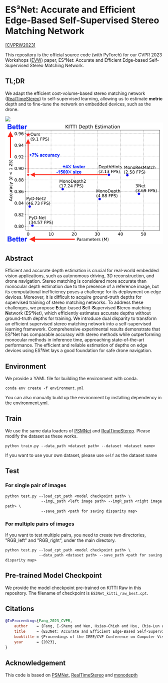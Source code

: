 # ES³Net: Accurate and Efficient Edge-Based Self-Supervised Stereo Matching Network
[[CVPRW2023]](https://openaccess.thecvf.com/content/CVPR2023W/EVW/html/Fang_ES3Net_Accurate_and_Efficient_Edge-Based_Self-Supervised_Stereo_Matching_Network_CVPRW_2023_paper.html)

This repository is the official source code (with PyTorch) for our CVPR 2023 Workshops ([EVW](https://embeddedvisionworkshop.wordpress.com/)) paper, ES³Net: Accurate and Efficient Edge-based Self-Supervised Stereo Matching Network. 

## TL;DR
We adapt the efficient cost-volume-based stereo matching network ([RealTimeStereo](https://github.com/JiaRenChang/RealtimeStereo)) to self-supervised learning, allowing us to estimate **metric** depth and to fine-tune the network on embedded devices, such as the drone. 

![](./figures/teaser_drone.gif) 
![](./figures/ES3Net_&_SoTA_on_TX2.png)

## Abstract
Efficient and accurate depth estimation is crucial for real-world embedded vision applications, such as autonomous driving, 3D reconstruction, and drone navigation. Stereo matching is considered more accurate than monocular depth estimation due to the presence of a reference image, but its computational inefficiency poses a challenge for its deployment on edge devices. Moreover, it is difficult to acquire ground-truth depths for supervised training of stereo matching networks. To address these challenges, we propose **E**dge-based **S**elf-**S**upervised **S**tereo matching **N**etwork (ES³Net), which efficiently estimates accurate depths without ground-truth depths for training. We introduce dual disparity to transform an efficient supervised stereo matching network into a self-supervised learning framework. Comprehensive experimental results demonstrate that ES³Net has comparable accuracy with stereo methods while outperforming monocular methods in inference time, approaching state-of-the-art performance. The efficient and reliable estimation of depths on edge devices using ES³Net lays a good foundation for safe drone navigation.

## Environment
We provide a YAML file for building the environment with conda. 
```
conda env create -f environment.yml
```
You can also manually build up the environment by installing dependency in the environment.yml.

## Train
We use the same data loaders of [PSMNet](https://github.com/JiaRenChang/PSMNet) and [RealTimeStereo](https://github.com/JiaRenChang/RealtimeStereo). Please modify the dataset as these works.
```
python train.py --data_path <dataset path> --dataset <dataset name>
```
If you want to use your own dataset, please use `self` as the dataset name

## Test
### For single pair of images
```
python test.py --load_cpt_path <model checkpoint path> \ 
                --imgL_path <left image path> --imgR_path <right image path> \
                --save_path <path for saving disparity map>
```
### For multiple pairs of images
If you want to test multiple pairs, you need to create two directories, "RGB_left" and "RGB_right", under the main directory.
```
python test.py --load_cpt_path <model checkpoint path> \
               --data_path <dataset path> --save_path <path for saving disparity map>
```
## Pre-trained Model Checkpoint
We provide the model checkpoint pre-trained on KITTI Raw in this repository.
The filename of checkpoint is `ES3Net_kitti_raw_best.cpt`.

## Citations
```Bibtex
@InProceedings{Fang_2023_CVPR,
    author    = {Fang, I-Sheng and Wen, Hsiao-Chieh and Hsu, Chia-Lun and Jen, Po-Chung and Chen, Ping-Yang and Chen, Yong-Sheng},
    title     = {ES3Net: Accurate and Efficient Edge-Based Self-Supervised Stereo Matching Network},
    booktitle = {Proceedings of the IEEE/CVF Conference on Computer Vision and Pattern Recognition (CVPR) Workshops},
    year      = {2023},
}
```
## Acknowledgement
This code is based on [PSMNet](https://github.com/JiaRenChang/PSMNet), [RealTimeStereo](https://github.com/JiaRenChang/RealtimeStereo) and [monodepth](https://github.com/mrharicot/monodepth)
